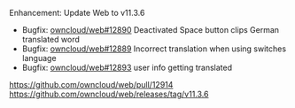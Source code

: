 Enhancement: Update Web to v11.3.6

- Bugfix: [owncloud/web#12890](https://github.com/owncloud/web/pull/12890) Deactivated Space button clips German translated word
- Bugfix: [owncloud/web#12889](https://github.com/owncloud/web/pull/12889) Incorrect translation when using switches language
- Bugfix: [owncloud/web#12893](https://github.com/owncloud/web/pull/12893) user info getting translated

https://github.com/owncloud/web/pull/12914
https://github.com/owncloud/web/releases/tag/v11.3.6
